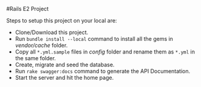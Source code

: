#Rails E2 Project

Steps to setup this project on your local are:

* Clone/Download this project.
* Run `bundle install --local` command to install all the gems in *vendor/cache* folder.
* Copy all `*.yml.sample` files in *config* folder and rename them as `*.yml` in the same folder.
* Create, migrate and seed the database.
* Run `rake swagger:docs` command to generate the API Documentation.
* Start the server and hit the home page.